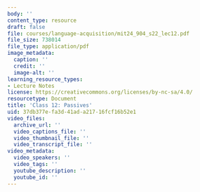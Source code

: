 ```yaml
---
body: ''
content_type: resource
draft: false
file: courses/language-acquisition/mit24_904_s22_lec12.pdf
file_size: 738014
file_type: application/pdf
image_metadata:
  caption: ''
  credit: ''
  image-alt: ''
learning_resource_types:
- Lecture Notes
license: https://creativecommons.org/licenses/by-nc-sa/4.0/
resourcetype: Document
title: 'Class 12: Passives'
uid: 37db377e-fa3d-41ad-a217-16fcf16b52e1
video_files:
  archive_url: ''
  video_captions_file: ''
  video_thumbnail_file: ''
  video_transcript_file: ''
video_metadata:
  video_speakers: ''
  video_tags: ''
  youtube_description: ''
  youtube_id: ''
---
```

